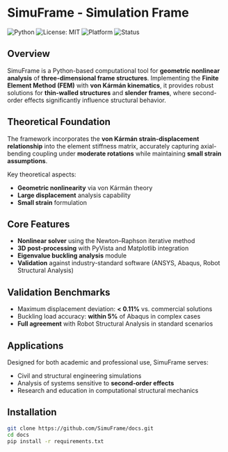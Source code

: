 # SimuFrame - Simulation Frame

![Python](https://img.shields.io/badge/Python-3.9+-blue.svg)
![License: MIT](https://img.shields.io/badge/License-MIT-yellow.svg)
![Platform](https://img.shields.io/badge/Platform-Windows%20%7C%20Linux%20%7C%20macOS-lightgrey)
![Status](https://img.shields.io/badge/Status-Under%20Development-orange)

## Overview

SimuFrame is a Python-based computational tool for **geometric nonlinear analysis** of **three-dimensional frame structures**. Implementing the **Finite Element Method (FEM)** with **von Kármán kinematics**, it provides robust solutions for **thin-walled structures** and **slender frames**, where second-order effects significantly influence structural behavior.

## Theoretical Foundation

The framework incorporates the **von Kármán strain-displacement relationship** into the element stiffness matrix, accurately capturing axial-bending coupling under **moderate rotations** while maintaining **small strain assumptions**.

Key theoretical aspects:
- **Geometric nonlinearity** via von Kármán theory
- **Large displacement** analysis capability
- **Small strain** formulation

## Core Features

- **Nonlinear solver** using the Newton–Raphson iterative method
- **3D post-processing** with PyVista and Matplotlib integration
- **Eigenvalue buckling analysis** module
- **Validation** against industry-standard software (ANSYS, Abaqus, Robot Structural Analysis)

## Validation Benchmarks

- Maximum displacement deviation: **< 0.11%** vs. commercial solutions
- Buckling load accuracy: **within 5%** of Abaqus in complex cases
- **Full agreement** with Robot Structural Analysis in standard scenarios

## Applications

Designed for both academic and professional use, SimuFrame serves:
- Civil and structural engineering simulations
- Analysis of systems sensitive to **second-order effects**
- Research and education in computational structural mechanics

## Installation

```bash
git clone https://github.com/SimuFrame/docs.git
cd docs
pip install -r requirements.txt
